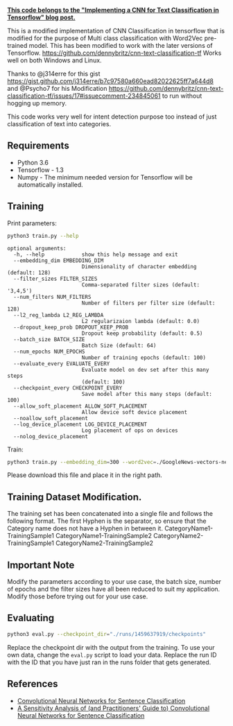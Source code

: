 **[This code belongs to the "Implementing a CNN for Text Classification in Tensorflow" blog post.](http://www.wildml.com/2015/12/implementing-a-cnn-for-text-classification-in-tensorflow/)**

This is a modified implementation of CNN Classification in tensorflow that is modified for the purpose of Multi class classification with Word2Vec pre-trained model. This has been modified to work with the later versions of Tensorflow.
 https://github.com/dennybritz/cnn-text-classification-tf
 Works well on both Windows and Linux.

Thanks to @j314erre for this gist https://gist.github.com/j314erre/b7c97580a660ead82022625ff7a644d8 and @Psycho7 for his Modification https://github.com/dennybritz/cnn-text-classification-tf/issues/17#issuecomment-234845061 to run without hogging up memory.

This code works very well for intent detection purpose too instead of just classification of text into categories.
## Requirements

- Python 3.6
- Tensorflow - 1.3
- Numpy - The minimum needed version for Tensorflow will be automatically installed.

## Training

Print parameters:

```bash
python3 train.py --help
```

```
optional arguments:
  -h, --help            show this help message and exit
  --embedding_dim EMBEDDING_DIM
                        Dimensionality of character embedding (default: 128)
  --filter_sizes FILTER_SIZES
                        Comma-separated filter sizes (default: '3,4,5')
  --num_filters NUM_FILTERS
                        Number of filters per filter size (default: 128)
  --l2_reg_lambda L2_REG_LAMBDA
                        L2 regularizaion lambda (default: 0.0)
  --dropout_keep_prob DROPOUT_KEEP_PROB
                        Dropout keep probability (default: 0.5)
  --batch_size BATCH_SIZE
                        Batch Size (default: 64)
  --num_epochs NUM_EPOCHS
                        Number of training epochs (default: 100)
  --evaluate_every EVALUATE_EVERY
                        Evaluate model on dev set after this many steps
                        (default: 100)
  --checkpoint_every CHECKPOINT_EVERY
                        Save model after this many steps (default: 100)
  --allow_soft_placement ALLOW_SOFT_PLACEMENT
                        Allow device soft device placement
  --noallow_soft_placement
  --log_device_placement LOG_DEVICE_PLACEMENT
                        Log placement of ops on devices
  --nolog_device_placement

```

Train:

```bash
python3 train.py --embedding_dim=300 --word2vec=./GoogleNews-vectors-negative300.bin
```
Please download this file and place it in the right path.

## Training Dataset Modification.
The training set has been concatenated into a single file and follows the following format. The first Hyphen is the separator, so ensure that the Category name does not have a Hyphen in between it.
CategoryName1-TrainingSample1
CategoryName1-TrainingSample2
CategoryName2-TrainingSample1
CategoryName2-TrainingSample2

## Important Note
Modify the parameters according to your use case, the batch size, number of epochs and the filter sizes have all been reduced to suit my application. Modify those before trying out for your use case.

## Evaluating

```bash
python3 eval.py --checkpoint_dir="./runs/1459637919/checkpoints"
```

Replace the checkpoint dir with the output from the training. To use your own data, change the `eval.py` script to load your data.
Replace the run ID with the ID that you have just ran in the runs folder that gets generated.


## References

- [Convolutional Neural Networks for Sentence Classification](http://arxiv.org/abs/1408.5882)
- [A Sensitivity Analysis of (and Practitioners' Guide to) Convolutional Neural Networks for Sentence Classification](http://arxiv.org/abs/1510.03820)
